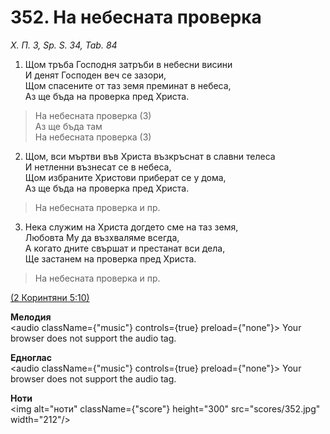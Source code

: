 # 352. На небесната  проверка  

*Х. П. 3, Sp. S. 34, Tab. 84*  

1. Щом тръба Господня затръби в небесни висини  
И денят Господен веч се зазори,  
Щом спасените от таз земя преминат в небеса,  
Аз ще бъда на проверка пред Христа.  

> На небесната проверка (3)  
> Аз ще бъда там  
> На небесната проверка (3)  
>
2. Щом, вси мъртви във Христа възкръснат в славни телеса  
И нетленни възнесат се в небеса,  
Щом избраните Христови приберат се у дома,  
Аз ще бъда на проверка пред Христа.  

> На небесната проверка и пр.  

3. Нека служим на Христа догдето сме на таз земя,  
Любовта Му да възхваляме всегда,  
А когато дните свършат и престанат вси дела,  
Ще застанем на проверка пред Христа.  

> На небесната проверка и пр.  

[(2 Коринтяни 5:10)](http://biblia.bg/index.php?k=54&g=5&s=10)  

__Мелодия__  
<audio className={"music"} controls={true} preload={"none"}><source src="mp3/352.mp3" type="audio/mpeg"/>
Your browser does not support the audio tag.
</audio>  

__Едноглас__  
<audio className={"music"} controls={true} preload={"none"}><source src="transp/352.mp3" type="audio/mpeg"/>
Your browser does not support the audio tag.
</audio>  

__Ноти__  
<img alt="ноти" className={"score"} height="300" src="scores/352.jpg" width="212"/>

